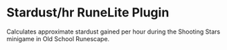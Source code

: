 # Stardust/hr RuneLite Plugin
Calculates approximate stardust gained per hour during the Shooting Stars minigame in Old School Runescape.
